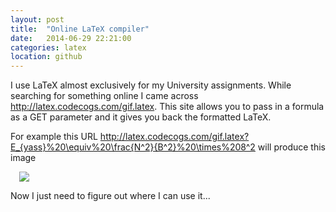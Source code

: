 ```yaml
---
layout: post
title:  "Online LaTeX compiler"
date:   2014-06-29 22:21:00
categories: latex 
location: github
---
```

I use LaTeX almost exclusively for my University assignments. While searching for something online I came across <a href="http://latex.codecogs.com/gif.latex">http://latex.codecogs.com/gif.latex</a>. This site allows you to pass in a formula as a GET parameter and it gives you back the formatted LaTeX.

For example this URL <a href="http://latex.codecogs.com/gif.latex?E_{yass}%20\equiv%20\frac{N^2}{B^2}%20\times%208^2">http://latex.codecogs.com/gif.latex?E_{yass}%20\equiv%20\frac{N^2}{B^2}%20\times%208^2</a> will produce this image

<a href="http://latex.codecogs.com/gif.latex?E_{yass}%20\equiv%20\frac{N^2}{B^2}%20\times%208^2" imageanchor="1" style="margin-left: 1em; margin-right: 1em;"><img border="0" src="http://latex.codecogs.com/gif.latex?E_{yass}%20\equiv%20\frac{N^2}{B^2}%20\times%208^2" /></a>

Now I just need to figure out where I can use it...
